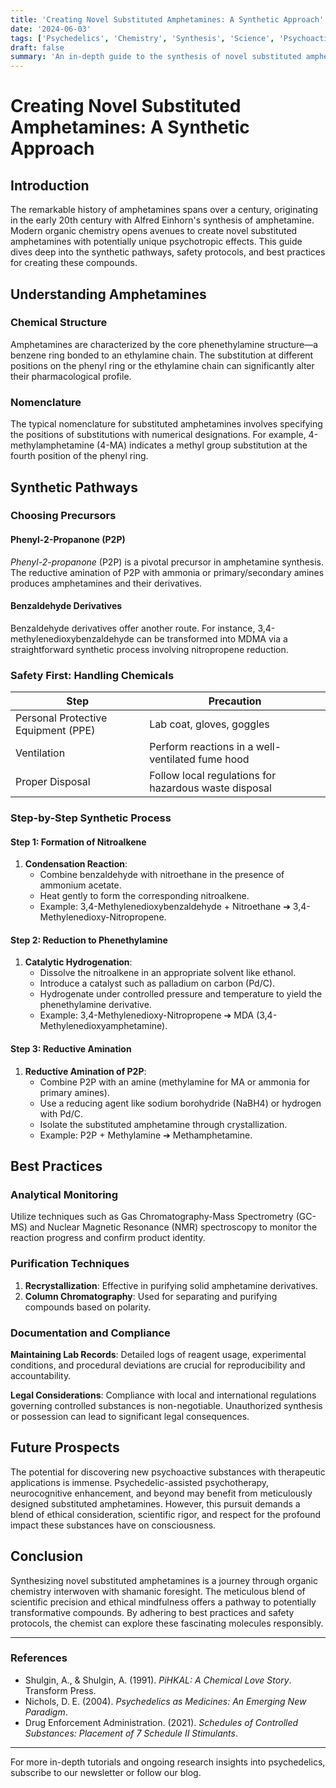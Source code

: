 ```yaml
---
title: 'Creating Novel Substituted Amphetamines: A Synthetic Approach'
date: '2024-06-03'
tags: ['Psychedelics', 'Chemistry', 'Synthesis', 'Science', 'Psychoactive Substances', 'Therapeutic Applications']
draft: false
summary: 'An in-depth guide to the synthesis of novel substituted amphetamines.'
---
```


# Creating Novel Substituted Amphetamines: A Synthetic Approach

## Introduction

The remarkable history of amphetamines spans over a century, originating in the early 20th century with Alfred Einhorn's synthesis of amphetamine. Modern organic chemistry opens avenues to create novel substituted amphetamines with potentially unique psychotropic effects. This guide dives deep into the synthetic pathways, safety protocols, and best practices for creating these compounds. 

## Understanding Amphetamines

### Chemical Structure

Amphetamines are characterized by the core phenethylamine structure—a benzene ring bonded to an ethylamine chain. The substitution at different positions on the phenyl ring or the ethylamine chain can significantly alter their pharmacological profile.

### Nomenclature

The typical nomenclature for substituted amphetamines involves specifying the positions of substitutions with numerical designations. For example, 4-methylamphetamine (4-MA) indicates a methyl group substitution at the fourth position of the phenyl ring.

## Synthetic Pathways

### Choosing Precursors

#### Phenyl-2-Propanone (P2P)

*Phenyl-2-propanone* (P2P) is a pivotal precursor in amphetamine synthesis. The reductive amination of P2P with ammonia or primary/secondary amines produces amphetamines and their derivatives.

#### Benzaldehyde Derivatives

Benzaldehyde derivatives offer another route. For instance, 3,4-methylenedioxybenzaldehyde can be transformed into MDMA via a straightforward synthetic process involving nitropropene reduction.

### Safety First: Handling Chemicals

| **Step**                   | **Precaution**                                                                 |
|----------------------------|-------------------------------------------------------------------------------|
| Personal Protective Equipment (PPE) | Lab coat, gloves, goggles                                             |
| Ventilation                | Perform reactions in a well-ventilated fume hood                              |
| Proper Disposal            | Follow local regulations for hazardous waste disposal                        |

### Step-by-Step Synthetic Process

#### Step 1: Formation of Nitroalkene

1. **Condensation Reaction**:
   - Combine benzaldehyde with nitroethane in the presence of ammonium acetate.
   - Heat gently to form the corresponding nitroalkene.
   - Example: 3,4-Methylenedioxybenzaldehyde + Nitroethane ➔ 3,4-Methylenedioxy-Nitropropene.

#### Step 2: Reduction to Phenethylamine

1. **Catalytic Hydrogenation**:
   - Dissolve the nitroalkene in an appropriate solvent like ethanol.
   - Introduce a catalyst such as palladium on carbon (Pd/C).
   - Hydrogenate under controlled pressure and temperature to yield the phenethylamine derivative.
   - Example: 3,4-Methylenedioxy-Nitropropene ➔ MDA (3,4-Methylenedioxyamphetamine).

#### Step 3: Reductive Amination

1. **Reductive Amination of P2P**:
   - Combine P2P with an amine (methylamine for MA or ammonia for primary amines).
   - Use a reducing agent like sodium borohydride (NaBH4) or hydrogen with Pd/C.
   - Isolate the substituted amphetamine through crystallization.
   - Example: P2P + Methylamine ➔ Methamphetamine.

## Best Practices

### Analytical Monitoring

Utilize techniques such as Gas Chromatography-Mass Spectrometry (GC-MS) and Nuclear Magnetic Resonance (NMR) spectroscopy to monitor the reaction progress and confirm product identity.

### Purification Techniques

1. **Recrystallization**: Effective in purifying solid amphetamine derivatives.
2. **Column Chromatography**: Used for separating and purifying compounds based on polarity.

### Documentation and Compliance

**Maintaining Lab Records**: Detailed logs of reagent usage, experimental conditions, and procedural deviations are crucial for reproducibility and accountability.

**Legal Considerations**: Compliance with local and international regulations governing controlled substances is non-negotiable. Unauthorized synthesis or possession can lead to significant legal consequences.

## Future Prospects

The potential for discovering new psychoactive substances with therapeutic applications is immense. Psychedelic-assisted psychotherapy, neurocognitive enhancement, and beyond may benefit from meticulously designed substituted amphetamines. However, this pursuit demands a blend of ethical consideration, scientific rigor, and respect for the profound impact these substances have on consciousness.

## Conclusion

Synthesizing novel substituted amphetamines is a journey through organic chemistry interwoven with shamanic foresight. The meticulous blend of scientific precision and ethical mindfulness offers a pathway to potentially transformative compounds. By adhering to best practices and safety protocols, the chemist can explore these fascinating molecules responsibly.

---

### References

- Shulgin, A., & Shulgin, A. (1991). *PiHKAL: A Chemical Love Story*. Transform Press.
- Nichols, D. E. (2004). *Psychedelics as Medicines: An Emerging New Paradigm*.
- Drug Enforcement Administration. (2021). *Schedules of Controlled Substances: Placement of 7 Schedule II Stimulants*.

---

For more in-depth tutorials and ongoing research insights into psychedelics, subscribe to our newsletter or follow our blog.
```